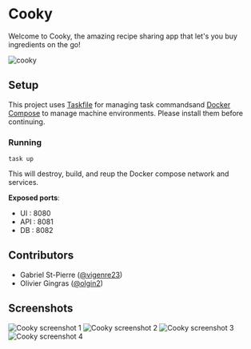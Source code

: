# Cooky

Welcome to Cooky, the amazing recipe sharing app that let's you buy ingredients on the go!

![cooky](https://user-images.githubusercontent.com/32545895/78456681-1858a280-7673-11ea-9ddd-ba089f6616f3.png)

## Setup

This project uses [Taskfile](https://taskfile.dev/#/) for managing task commandsand [Docker Compose](https://docs.docker.com/compose/) to manage machine environments. Please install them before continuing.

### Running

```shell
task up
```

This will destroy, build, and reup the Docker compose network and services.

**Exposed ports**:

- UI : 8080
- API : 8081
- DB : 8082

## Contributors

- Gabriel St-Pierre ([@vigenre23](https://github.com/vigenere23))
- Olivier Gingras ([@olgin2](https://github.com/olgin2))

## Screenshots

![Cooky screenshot 1](https://user-images.githubusercontent.com/32545895/72568296-d2ffb280-3885-11ea-8338-9c9d1f03b47c.png)
![Cooky screenshot 2](https://user-images.githubusercontent.com/32545895/72568223-a055ba00-3885-11ea-84c2-daaf5780dd19.png)
![Cooky screenshot 3](https://user-images.githubusercontent.com/32545895/72568425-1f4af280-3886-11ea-9a93-9b5053651ffd.png)
![Cooky screenshot 4](https://user-images.githubusercontent.com/32545895/72568500-499cb000-3886-11ea-8934-d37a8fdbb822.png)
